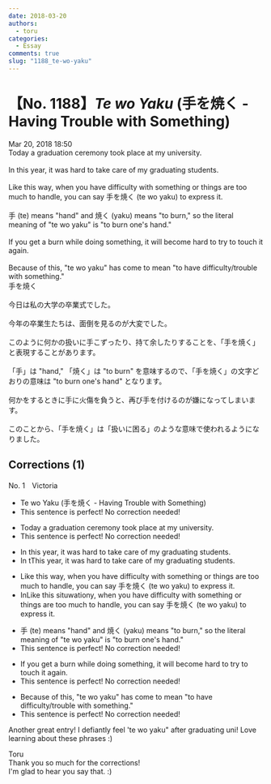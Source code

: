 ```yaml
---
date: 2018-03-20
authors:
  - toru
categories:
  - Essay
comments: true
slug: "1188_te-wo-yaku"
---
```


# 【No. 1188】<strong><em>Te wo Yaku</strong></em> (手を焼く - Having Trouble with Something)
<div class="date">Mar 20, 2018 18:50</div>
<div id="post"><div id="body_show_ori">
Today a graduation ceremony took place at my university.<br/><br/>In this year, it was hard to take care of my graduating students.<br/><br/>Like this way, when you have difficulty with something or things are too much to handle, you can say 手を焼く (te wo yaku) to express it.<br/><br/>手 (te) means "hand" and 焼く (yaku) means "to burn," so the literal meaning of "te wo yaku" is "to burn one's hand."<br/><br/>If you get a burn while doing something, it will become hard to try to touch it again.<br/><br/>Because of this, "te wo yaku" has come to mean "to have difficulty/trouble with something."
</div></div>

<!-- more -->

<div id="post_ja"><div id="body_show_mo">
手を焼く<br/><br/>今日は私の大学の卒業式でした。<br/><br/>今年の卒業生たちは、面倒を見るのが大変でした。<br/><br/>このように何かの扱いに手こずったり、持て余したりすることを、「手を焼く」と表現することがあります。<br/><br/>「手」は "hand," 「焼く」は "to burn" を意味するので、「手を焼く」の文字どおりの意味は "to burn one's hand" となります。<br/><br/>何かをするときに手に火傷を負うと、再び手を付けるのが嫌になってしまいます。<br/><br/>このことから、「手を焼く」は「扱いに困る」のような意味で使われるようになりました。
</div></div>

## Corrections (1)
<div id="block"><div class="first_name"> No. 1　<span class="just_name">Victoria</span></div><div id="block2">
<ul class="correction_field">
<li class="incorrect">Te wo Yaku (手を焼く - Having Trouble with Something)</li>
<li class="corrected perfect">This sentence is perfect! No correction needed!</li>
</ul>
<ul class="correction_field">
<li class="incorrect">Today a graduation ceremony took place at my university.</li>
<li class="corrected perfect">This sentence is perfect! No correction needed!</li>
</ul>
<ul class="correction_field">
<li class="incorrect">In this year, it was hard to take care of my graduating students.</li>
<li class="corrected correct">
<span class="f_gray"><span class="sline">In t</span></span><span class="f_red">T</span>his year, it was hard to take care of my graduating students.
</li>
</ul>
<ul class="correction_field">
<li class="incorrect">Like this way, when you have difficulty with something or things are too much to handle, you can say 手を焼く (te wo yaku) to express it.</li>
<li class="corrected correct">
<span class="f_red">In</span><span class="f_gray"><span class="sline">Like</span></span> this <span class="f_red">situ</span><span class="f_gray"><span class="sline">w</span></span>a<span class="f_red">tion</span><span class="f_gray"><span class="sline">y</span></span>, when you have difficulty with something or things are too much to handle, you can say 手を焼く (te wo yaku) to express it.
</li>
</ul>
<ul class="correction_field">
<li class="incorrect">手 (te) means "hand" and 焼く (yaku) means "to burn," so the literal meaning of "te wo yaku" is "to burn one's hand."</li>
<li class="corrected perfect">This sentence is perfect! No correction needed!</li>
</ul>
<ul class="correction_field">
<li class="incorrect">If you get a burn while doing something, it will become hard to try to touch it again.</li>
<li class="corrected perfect">This sentence is perfect! No correction needed!</li>
</ul>
<ul class="correction_field">
<li class="incorrect">Because of this, "te wo yaku" has come to mean "to have difficulty/trouble with something."</li>
<li class="corrected perfect">This sentence is perfect! No correction needed!</li>
</ul>
<p class="comment_small">
 Another great entry! I defiantly feel 'te wo yaku" after graduating uni! Love learning about these phrases :)
</p>

</div><div class="name"><span class="just_name">Toru</span><br>
Thank you so much for the corrections!<br/>I'm glad to hear you say that. :)
</div>
</div>
